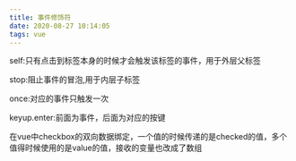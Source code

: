 ```yaml
---
title: 事件修饰符
date: 2020-08-27 10:14:05
tags: vue
---
```


self:只有点击到标签本身的时候才会触发该标签的事件，用于外层父标签

stop:阻止事件的冒泡,用于内层子标签

once:对应的事件只触发一次

keyup.enter:前面为事件，后面为对应的按键



在vue中checkbox的双向数据绑定，一个值的时候传递的是checked的值，多个值得时候使用的是value的值，接收的变量也改成了数组